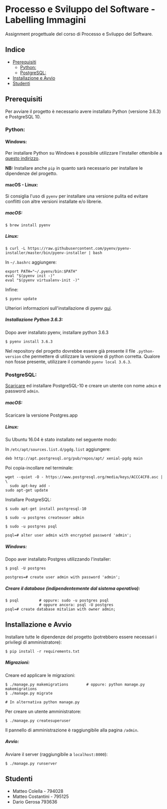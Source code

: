 Processo e Sviluppo del Software - Labelling Immagini
====================================================

Assignment progettuale del corso di Processo e Sviluppo del Software.

Indice
------
  * [Prerequisiti](#prerequisiti)
     * [Python:](#python)
     * [PostgreSQL:](#postgresql)
  * [Installazione e Avvio](#installazione-e-avvio)
  * [Studenti](#studenti)

Prerequisiti
------------

Per avviare il progetto è necessario avere installato Python (versione 3.6.3) e PostgreSQL 10.

### Python:

#### Windows:

Per installare Python su Windows è possibile utilizzare l'installer ottenibile a [questo indirizzo](https://www.python.org/downloads/).

**NB:** Installare anche `pip` in quanto sarà necessario per installare le dipendenze del progetto.


#### macOS - Linux:

Si consiglia l'uso di `pyenv` per installare una versione pulita ed evitare conflitti con altre versioni installate e/o librerie.

##### macOS:

```
$ brew install pyenv
```

##### Linux:

```
$ curl -L https://raw.githubusercontent.com/pyenv/pyenv-installer/master/bin/pyenv-installer | bash
```

In `~/.bashrc` aggiungere:

```
export PATH="~/.pyenv/bin:$PATH"
eval "$(pyenv init -)"
eval "$(pyenv virtualenv-init -)"
```

Infine:

```
$ pyenv update
```

Ulteriori informazioni sull'installazione di pyenv [qui](https://github.com/pyenv/pyenv-installer).

##### Installazione Python 3.6.3:

Dopo aver installato pyenv, installare python 3.6.3
```
$ pyenv install 3.6.3
```
Nel repository del progetto dovrebbe essere già presente il file `.python-version` che permettere di utilizzare la versione di python corretta. Qualore non fosse presente, utilizzare il comando `pyenv local 3.6.3`.


### PostgreSQL:
[Scaricare](https://www.postgresql.org/download/) ed installare PostgreSQL-10 e creare un utente con nome `admin` e password `admin`.

##### macOS:
Scaricare la versione Postgres.app

##### Linux:

Su Ubuntu 16.04 è stato installato nel seguente modo:

In `/etc/apt/sources.list.d/pgdg.list` aggiungere:
```
deb http://apt.postgresql.org/pub/repos/apt/ xenial-pgdg main
```

Poi copia-incollare nel terminale:
```
wget --quiet -O - https://www.postgresql.org/media/keys/ACCC4CF8.asc | \
  sudo apt-key add -
sudo apt-get update
```

Installare PostgreSQL:
```
$ sudo apt-get install postgresql-10
```


```
$ sudo -u postgres createuser admin

$ sudo -u postgres psql

psql=# alter user admin with encrypted password 'admin';
```

##### Windows:
Dopo aver installato Postgres utilizzando l'installer:
```
$ psql -U postgres

postgres=# create user admin with password 'admin';
```

##### Creare il database (indipendentemente dal sistema operativo):

```
$ psql         # oppure: sudo -u postgres psql
               # oppure ancora: psql -U postgres
psql=# create database mitalian with owner admin;
```

Installazione e Avvio
-------------

Installare tutte le dipendenze del progetto (potrebbero essere necessari i privilegi di amministratore):
```
$ pip install -r requirements.txt
```


##### Migrazioni:

Creare ed applicare le migrazioni:
```
$ ./manage.py makemigrations        # oppure: python manage.py makemigrations
$ ./manage.py migrate

# In alternativa python manage.py
```

Per creare un utente amministratore:
```
$ ./manage.py createsuperuser
```
Il pannello di amministrazione è raggiungibile alla pagina `/admin`.

##### Avvio:

Avviare il server (raggiungibile a `localhost:8000`):
```
$ ./manage.py runserver
```


Studenti
--------

   * Matteo Colella - 794028
   * Matteo Costantini - 795125
   * Dario Gerosa 793636
